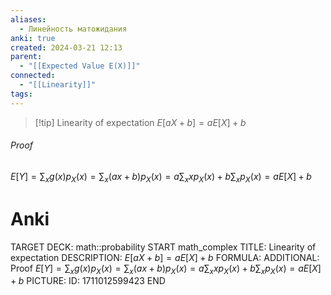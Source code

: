 ```yaml
---
aliases:
  - Линейность матожидания
anki: true
created: 2024-03-21 12:13
parent:
  - "[[Expected Value E(X)]]"
connected:
  - "[[Linearity]]"
tags:
---
```


 > [!tip] Linearity of expectation
 $E[aX + b] = aE[X] + b$

###### Proof
$E[Y] = \sum_{x} g(x)p_X(x) = \sum_{x} (ax + b)p_X(x) = a\sum_{x} xp_X(x) + b\sum_{x} p_X(x) = aE[X] + b$

# Anki
TARGET DECK: math::probability
START
math_complex
TITLE: Linearity of expectation
DESCRIPTION:  $E[aX + b] = aE[X] + b$
FORMULA: 
ADDITIONAL: Proof
$E[Y] = \sum_{x} g(x)p_X(x) = \sum_{x} (ax + b)p_X(x) = a\sum_{x} xp_X(x) + b\sum_{x} p_X(x) = aE[X] + b$
PICTURE:
ID: 1711012599423
END

